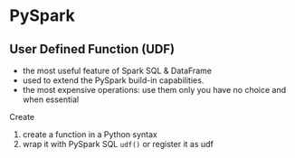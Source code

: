# PySpark

## User Defined Function (UDF)
- the most useful feature of Spark SQL & DataFrame 
- used to extend the PySpark build-in capabilities.
- the most expensive operations: use them only you have no choice and when essential

Create
1. create a function in a Python syntax
2. wrap it with PySpark SQL `udf()` or register it as udf
